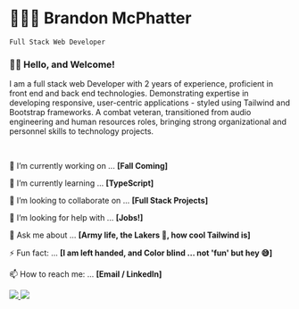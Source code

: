  
# 👨🏾‍💻 Brandon McPhatter 

 `Full Stack Web Developer` 

### 👋🏾 Hello, and Welcome! 

I am a full stack web Developer with 2 years of experience, proficient in front end and back end technologies. Demonstrating expertise in developing responsive, user-centric applications - styled using Tailwind and Bootstrap frameworks. A combat veteran, transitioned from audio engineering and human resources roles, bringing strong organizational and personnel skills to technology projects.

<br />

🔭 I’m currently working on ... **[Fall Coming]**
  
🌱 I’m currently learning ... **[TypeScript]**
  
👯 I’m looking to collaborate on ... **[Full Stack Projects]**
  
🤔 I’m looking for help with ... **[Jobs!]**
  
💬 Ask me about ... **[Army life, the Lakers 🥲, how cool Tailwind is]**

⚡ Fun fact: ... **[I am left handed, and Color blind ... not 'fun' but hey 😅]**
  
📫 How to reach me: ... **[Email / LinkedIn]**
  
<div>
  <a href="https://mail.google.com/mail/u/0/?fs=1&to=brandonmcphatter1@gmail.com" target="_blank" style:"margin-right:5px">
  <img src="https://img.shields.io/badge/Gmail-333333?style=for-the-badge&logo=gmail&logoColor=red" target="_blank" />
 </a>
  <a href="https://www.linkedin.com/in/brandonmcphatter/" target="_blank">
  <img src="https://img.shields.io/badge/LinkedIn-0077B5?style=for-the-badge&logo=linkedin&logoColor=white" target="_blank" />
 </a> 
</div>

